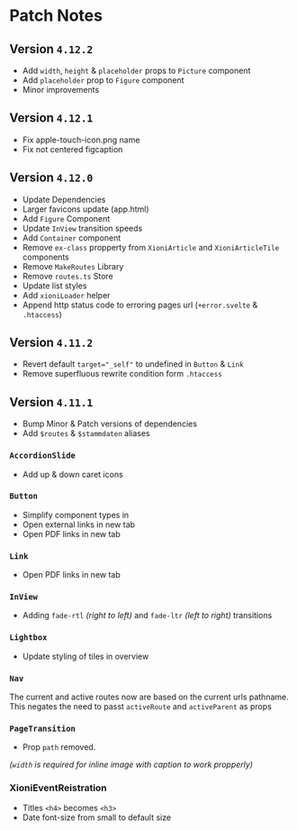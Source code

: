 # Patch Notes

## Version `4.12.2`

- Add `width`, `height` & `placeholder` props to `Picture` component
- Add `placeholder` prop to `Figure` component
- Minor improvements

## Version `4.12.1`

- Fix apple-touch-icon.png name
- Fix not centered figcaption

## Version `4.12.0`

- Update Dependencies
- Larger favicons update (app.html)
- Add `Figure` Component
- Update `InView` transition speeds
- Add `Container` component
- Remove `ex-class` propperty from `XioniArticle` and `XioniArticleTile` components
- Remove `MakeRoutes` Library
- Remove `routes.ts` Store
- Update list styles
- Add `xioniLoader` helper
- Append http status code to erroring pages url (`+error.svelte` & `.htaccess`)

## Version `4.11.2`

- Revert default `target="_self"` to undefined in `Button` & `Link`
- Remove superfluous rewrite condition form `.htaccess`

## Version `4.11.1`

- Bump Minor & Patch versions of dependencies
- Add `$routes` & `$stammdaten` aliases

### `AccordionSlide`

- Add up & down caret icons

### `Button`

- Simplify component types in
- Open external links in new tab
- Open PDF links in new tab

### `Link`

- Open PDF links in new tab

### `InView`

- Adding `fade-rtl` _(right to left)_ and `fade-ltr` _(left to right)_ transitions

### `Lightbox`

- Update styling of tiles in overview

### `Nav`

The current and active routes now are based on the current urls pathname. This negates the need to
passt `activeRoute` and `activeParent` as props

### `PageTransition`

- Prop `path` removed.

_(`width` is required for inline image with caption to work propperly)_

### XioniEventReistration

- Titles `<h4>` becomes `<h3>`
- Date font-size from small to default size

